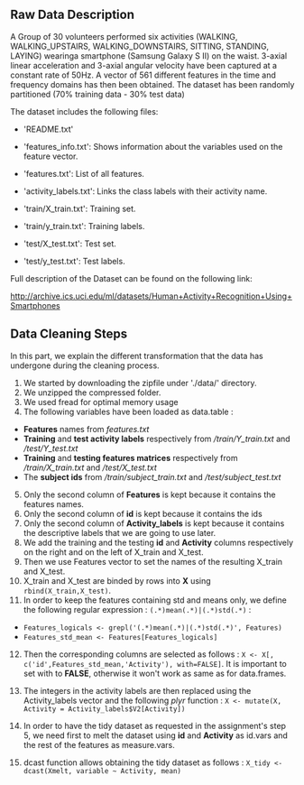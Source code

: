 ## Raw Data Description

A Group of 30 volunteers performed six activities (WALKING, WALKING_UPSTAIRS, WALKING_DOWNSTAIRS, SITTING, STANDING, LAYING) wearinga smartphone (Samsung Galaxy S II) on the waist. 3-axial linear acceleration and 3-axial angular velocity have been captured at a constant rate of 50Hz. A vector of 561 different features in the time and frequency domains has then been obtained. The dataset has been randomly partitioned (70% training data - 30% test data)

The dataset includes the following files:

- 'README.txt'

- 'features_info.txt': Shows information about the variables used on the feature vector.

- 'features.txt': List of all features.

- 'activity_labels.txt': Links the class labels with their activity name.

- 'train/X_train.txt': Training set.

- 'train/y_train.txt': Training labels.

- 'test/X_test.txt': Test set.

- 'test/y_test.txt': Test labels.

Full description of the Dataset can be found on the following link:

http://archive.ics.uci.edu/ml/datasets/Human+Activity+Recognition+Using+Smartphones

## Data Cleaning Steps

In this part, we explain the different transformation that the data has undergone during the cleaning process.

1. We started by downloading the zipfile under './data/' directory.
2. We unzipped the compressed folder.
3. We used fread for optimal memory usage
4. The following variables have been loaded as data.table :
  - **Features** names from *features.txt*
  - **Training** and **test activity labels** respectively from */train/Y_train.txt* and */test/Y_test.txt*
  - **Training** and **testing features matrices** respectively from */train/X_train.txt* and */test/X_test.txt*
  - The **subject ids** from */train/subject_train.txt* and */test/subject_test.txt*

5. Only the second column of **Features** is kept because it contains the features names.
6. Only the second column of **id** is kept because it contains the ids
7. Only the second column of **Activity_labels** is kept because it contains the descriptive labels that we are going to use later.
8. We add the training and the testing **id** and **Activity** columns respectively on the right and on the left of X_train and X_test.
9. Then we use Features vector to set the names of the resulting X_train and X_test.
10. X_train and X_test are binded by rows into **X** using `rbind(X_train,X_test)`.
11. In order to keep the features containing std and means only, we define the following regular expression : `(.*)mean(.*)|(.*)std(.*)` :
  - `Features_logicals <- grepl('(.*)mean(.*)|(.*)std(.*)', Features)`
  - `Features_std_mean <- Features[Features_logicals]`
12. Then the corresponding columns are selected as follows : `X <- X[, c('id',Features_std_mean,'Activity'), with=FALSE]`. It is important to set with to **FALSE**, otherwise it won't work as same as for data.frames.
13. The integers in the activity labels are then replaced using the Activity_labels vector and the following *plyr* function : `X <- mutate(X, Activity = Activity_labels$V2[Activity])`

14. In order to have the tidy dataset as requested in the assignment's step 5, we need first to melt the dataset using **id** and **Activity** as id.vars and the rest of the features as measure.vars.
15. dcast function allows obtaining the tidy dataset as follows : `X_tidy <- dcast(Xmelt, variable ~ Activity, mean)`
